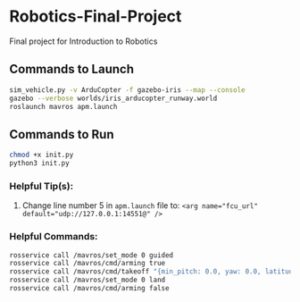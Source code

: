# Robotics-Final-Project
Final project for Introduction to Robotics

## Commands to Launch
```sh
sim_vehicle.py -v ArduCopter -f gazebo-iris --map --console
gazebo --verbose worlds/iris_arducopter_runway.world
roslaunch mavros apm.launch
```

## Commands to Run

```sh
chmod +x init.py
python3 init.py
```

### Helpful Tip(s):
1. Change line number 5 in `apm.launch` file to: `<arg name="fcu_url" default="udp://127.0.0.1:14551@" />`

### Helpful Commands:
```sh
rosservice call /mavros/set_mode 0 guided
rosservice call /mavros/cmd/arming true
rosservice call /mavros/cmd/takeoff "{min_pitch: 0.0, yaw: 0.0, latitude: 0.0, longitude: 0.0, altitude: 10.0}"
rosservice call /mavros/set_mode 0 land
rosservice call /mavros/cmd/arming false
```
